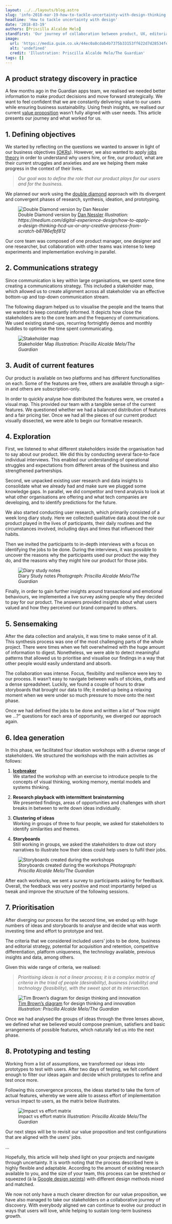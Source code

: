 ```yaml
---
layout: ../../layouts/blog.astro
slug: 'info-2018-mar-19-how-to-tackle-uncertainty-with-design-thinking'
headline: 'How to tackle uncertainty with design'
date: '2018-03-19'
authors: [Priscilla Alcalde Melo]
standfirst: 'Our journey of collaboration between product, UX, editorial and engineering to find out the jobs our apps are doing for their users, and work out how to improve their experience'
image:
  url: 'https://media.guim.co.uk/44ec0a8cdab4b7375b33153ff622d7d28534fed8/0_0_7066_1788/7066.png'
  alt: 'undefined'
  credit: 'Illustration: Priscilla Alcalde Melo/The Guardian'
tags: []
---
```


A product strategy discovery in practice
----------------------------------------

A few months ago in the Guardian apps team, we realised we needed better information to make product decisions and move forward strategically. We want to feel confident that we are constantly delivering value to our users while ensuring business sustainability. Using fresh insights, we realised our current [value proposition](https://strategyzer.com/canvas/value-proposition-canvas) wasn’t fully aligned with user needs. This article presents our journey and what worked for us.

1\. Defining objectives
-----------------------

We started by reflecting on the questions we wanted to answer in light of our business objectives [(OKRs](https://medium.com/resources-for-humans/heres-everything-you-need-to-know-about-okrs-276a03d2d598)). However, we also wanted to apply [jobs theory](https://hbr.org/2016/09/know-your-customers-jobs-to-be-done) in order to understand why users hire, or fire, our product, what are their current struggles and anxieties and are we helping them make progress in the context of their lives.

> _Our goal was to define the role that our product plays for our users and for the business._

We planned our work using the [double diamond](https://medium.com/digital-experience-design/how-to-apply-a-design-thinking-hcd-ux-or-any-creative-process-from-scratch-b8786efbf812) approach with its divergent and convergent phases of research, synthesis, ideation, and prototyping.


   <figure>
   <img alt="Double Diamond version by Dan Nessler" src="https://i.guim.co.uk/img/media/4210957fa31b61495064e1ee4c1f903bc92442f4/0_0_2000_1125/master/2000.png?width=620&quality=45&auto=format&fit=max&dpr=2&s=e76f9b3c8ea045c01f7a2b83ef222a30" loading="lazy" />
   <figcaption>
     Double Diamond version by <a href="https://medium.com/digital-experience-design/how-to-apply-a-design-thinking-hcd-ux-or-any-creative-process-from-scratch-b8786efbf812">Dan Nessler</a>
    <i>Illustration: https://medium.com/digital-experience-design/how-to-apply-a-design-thinking-hcd-ux-or-any-creative-process-from-scratch-b8786efbf812</i>
    </figcaption>
    </figure>

Our core team was composed of one product manager, one designer and one researcher, but collaboration with other teams was intense to keep experiments and implementation evolving in parallel.

2\. Communications strategy
---------------------------

Since communication is key within large organisations, we spent some time creating a communications strategy. This included a stakeholder map, which allowed us to create alignment across all stakeholder via an effective bottom-up and top-down communication stream.

The following diagram helped us to visualise the people and the teams that we wanted to keep constantly informed. It depicts how close the stakeholders are to the core team and the frequency of communications. We used existing stand-ups, recurring fortnightly demos and monthly huddles to optimise the time spent communicating.


   <figure>
   <img alt="Stakeholder map" src="https://i.guim.co.uk/img/media/03f5cfe4d1c4f896cfe5d2c082e5af950f331e57/0_0_1361_691/master/1361.png?width=620&quality=45&auto=format&fit=max&dpr=2&s=b75acdb4ccf3c080b2f88076933af611" loading="lazy" />
   <figcaption>
     Stakeholder Map
    <i>Illustration: Priscilla Alcalde Melo/The Guardian</i>
    </figcaption>
    </figure>

3\. Audit of current features
-----------------------------

Our product is available on two platforms and has different functionalities on each. Some of the features are free, others are available through a sign-in and others are subscription-only.

In order to quickly analyse how distributed the features were, we created a visual map. This provided our team with a tangible sense of the current features. We questioned whether we had a balanced distribution of features and a fair pricing tier. Once we had all the pieces of our current product visually dissected, we were able to begin our formative research.

4\. Exploration
---------------

First, we listened to what different stakeholders inside the organisation had to say about our product. We did this by conducting several face-to-face individual interviews. This enabled our understanding of operational struggles and expectations from different areas of the business and also strengthened partnerships.

Second, we unpacked existing user research and data insights to consolidate what we already had and make sure we plugged some knowledge gaps. In parallel, we did competitor and trend analysis to look at what other organisations are offering and what tech companies are developing, and to identify predictions for the future.

We also started conducting user research, which primarily consisted of a week long diary study. Here we collected qualitative data about the role our product played in the lives of participants, their daily routines and the circumstances involved, including days and times that influenced their habits.

Then we invited the participants to in-depth interviews with a focus on identifying the jobs to be done. During the interviews, it was possible to uncover the reasons why the participants used our product the way they do, and the reasons why they might hire our product for those jobs.


   <figure>
   <img alt="Diary study notes" src="https://i.guim.co.uk/img/media/21f9442bb79b960d5c12a0628efc1937972d6d26/0_0_7160_5375/master/7160.jpg?width=620&quality=45&auto=format&fit=max&dpr=2&s=d4d691d8b90143fd2f4dd5c925f5cdbb" loading="lazy" />
   <figcaption>
     Diary Study notes
    <i>Photograph: Priscilla Alcalde Melo/The Guardian</i>
    </figcaption>
    </figure>

Finally, in order to gain further insights around transactional and emotional behaviours, we implemented a live survey asking people why they decided to pay for our product. The answers provided insights about what users valued and how they perceived our brand compared to others.

5\. Sensemaking
---------------

After the data collection and analysis, it was time to make sense of it all. This synthesis process was one of the most challenging parts of the whole project. There were times when we felt overwhelmed with the huge amount of information to digest. Nonetheless, we were able to detect meaningful patterns that allowed us to prioritise and visualise our findings in a way that other people would easily understand and absorb.

The collaboration was intense. Focus, flexibility and resilience were key to our process. It wasn’t easy to navigate between walls of stickies, drafts and a dense spreadsheet. Luckily, we found a couple of hours to draw storyboards that brought our data to life; it ended up being a relaxing moment when we were under so much pressure to move onto the next phase.

Once we had defined the jobs to be done and written a list of “how might we …?” questions for each area of opportunity, we diverged our approach again.

6\. Idea generation
-------------------

In this phase, we facilitated four ideation workshops with a diverse range of stakeholders. We structured the workshops with the main activities as follows:

1.  [**Icebreaker**  
    ](http://gamestorming.com/draw-toast/)We started the workshop with an exercise to introduce people to the concepts of visual thinking, working memory, mental models and systems thinking.  
    
2.  **Research playback with intermittent** **brainstorming**  
    We presented findings, areas of opportunities and challenges with short breaks in between to write down ideas individually.  
    
3.  **Clustering of ideas**  
    Working in groups of three to four people, we asked for stakeholders to identify similarities and themes.  
    
4.  **Storyboards**  
    Still working in groups, we asked the stakeholders to draw out story narratives to illustrate how their ideas could help users to fulfil their jobs.


   <figure>
   <img alt="Storyboards created during the workshops" src="https://i.guim.co.uk/img/media/a4b387e899d20d463b8ed1a3ef668740f8b2a5f1/0_0_14170_6903/master/14170.jpg?width=620&quality=45&auto=format&fit=max&dpr=2&s=e35d446af0bbac07be0793880bd15ca8" loading="lazy" />
   <figcaption>
     Storyboards created during the workshops
    <i>Photograph: Priscilla Alcalde Melo/The Guardian</i>
    </figcaption>
    </figure>

After each workshop, we sent a survey to participants asking for feedback. Overall, the feedback was very positive and most importantly helped us tweak and improve the structure of the following sessions.

7\. Prioritisation
------------------

After diverging our process for the second time, we ended up with huge numbers of ideas and storyboards to analyse and decide what was worth investing time and effort to prototype and test.

The criteria that we considered included users’ jobs to be done, business and editorial strategy, potential for acquisition and retention, competitive differentiation, platform uniqueness, the technology available, previous insights and data, among others.

Given this wide range of criteria, we realised:

> _Prioritising ideas is not a linear process; it is a complex matrix of criteria in the triad of people (desirability), business (viability) and technology (feasibility), with the sweet spot at its intersection._


   <figure>
   <img alt="Tim Brown’s diagram for design thinking and innovation" src="https://i.guim.co.uk/img/media/f8e836d6b57e787fc506cc5ef389224863b692f3/0_0_842_595/master/842.png?width=620&quality=45&auto=format&fit=max&dpr=2&s=b189af752eaca9f726c2d1be1153878a" loading="lazy" />
   <figcaption>
     <a href="https://designthinking.ideo.com/?page_id=1542">Tim Brown’s diagram</a> for design thinking and innovation
    <i>Illustration: Priscilla Alcalde Melo/The Guardian</i>
    </figcaption>
    </figure>

Once we had analysed the groups of ideas through the three lenses above, we defined what we believed would compose premium, satisfiers and basic arrangements of possible features, which naturally led us into the next phase.

8\. Prototyping and testing
---------------------------

Working from a list of assumptions, we transformed our ideas into prototypes to test with users. After two days of testing, we felt confident enough to filter our ideas again and decide which prototypes to refine and test once more.

Following this convergence process, the ideas started to take the form of actual features, whereby we were able to assess effort of implementation versus impact to users, as the matrix below illustrates.


   <figure>
   <img alt="Impact vs effort matrix" src="https://i.guim.co.uk/img/media/83216d1158d208fde7031bb6f855b3ce61e6e57a/0_0_2166_1164/master/2166.png?width=620&quality=45&auto=format&fit=max&dpr=2&s=e2af71b7e114f5826eb77dd4c6c98057" loading="lazy" />
   <figcaption>
     Impact vs effort matrix
    <i>Illustration: Priscilla Alcalde Melo/The Guardian</i>
    </figcaption>
    </figure>

Our next steps will be to revisit our value proposition and test configurations that are aligned with the users’ jobs.

...

Hopefully, this article will help shed light on your projects and navigate through uncertainty. It is worth noting that the process described here is highly flexible and adaptable. According to the amount of existing research available to you, and the size of your team, this process can be stretched or squeezed (à la [Google design sprints](https://designsprintkit.withgoogle.com/)) with different design methods mixed and matched.

We now not only have a much clearer direction for our value proposition, we have also managed to take our stakeholders on a collaborative journey of discovery. With everybody aligned we can continue to evolve our product in ways that users will love, while helping to sustain long-term business growth.
